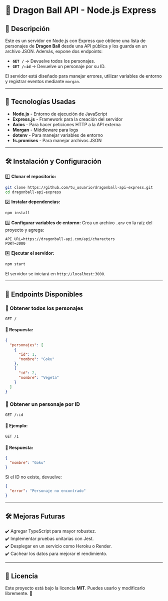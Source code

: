 # 🐉 Dragon Ball API - Node.js Express

## 🚀 Descripción
Este es un servidor en Node.js con Express que obtiene una lista de personajes de **Dragon Ball** desde una API pública y los guarda en un archivo JSON. Además, expone dos endpoints:

- **`GET /`** → Devuelve todos los personajes.
- **`GET /:id`** → Devuelve un personaje por su ID.

El servidor está diseñado para manejar errores, utilizar variables de entorno y registrar eventos mediante `morgan`.

---

## 📌 Tecnologías Usadas
- **Node.js** - Entorno de ejecución de JavaScript
- **Express.js** - Framework para la creación del servidor
- **Axios** - Para hacer peticiones HTTP a la API externa
- **Morgan** - Middleware para logs
- **dotenv** - Para manejar variables de entorno
- **fs.promises** - Para manejar archivos JSON

---

## 🛠 Instalación y Configuración

1️⃣ **Clonar el repositorio:**
```sh
git clone https://github.com/tu_usuario/dragonball-api-express.git
cd dragonball-api-express
```

2️⃣ **Instalar dependencias:**
```sh
npm install
```

3️⃣ **Configurar variables de entorno:**
Crea un archivo `.env` en la raíz del proyecto y agrega:
```env
API_URL=https://dragonball-api.com/api/characters
PORT=3000
```

4️⃣ **Ejecutar el servidor:**
```sh
npm start
```

El servidor se iniciará en `http://localhost:3000`.

---

## 📡 Endpoints Disponibles

### 🔹 Obtener todos los personajes
```http
GET /
```
#### 📌 Respuesta:
```json
{
  "personajes": [
    {
      "id": 1,
      "nombre": "Goku"
    },
    {
      "id": 2,
      "nombre": "Vegeta"
    }
  ]
}
```

### 🔹 Obtener un personaje por ID
```http
GET /:id
```
#### 📌 Ejemplo:
```http
GET /1
```
#### 📌 Respuesta:
```json
{
  "nombre": "Goku"
}
```
Si el ID no existe, devuelve:
```json
{
  "error": "Personaje no encontrado"
}
```

---

## 🛠 Mejoras Futuras
✔️ Agregar TypeScript para mayor robustez.  
✔️ Implementar pruebas unitarias con Jest.  
✔️ Desplegar en un servicio como Heroku o Render.  
✔️ Cachear los datos para mejorar el rendimiento.

---

## 📜 Licencia
Este proyecto está bajo la licencia **MIT**. Puedes usarlo y modificarlo libremente. 🚀

